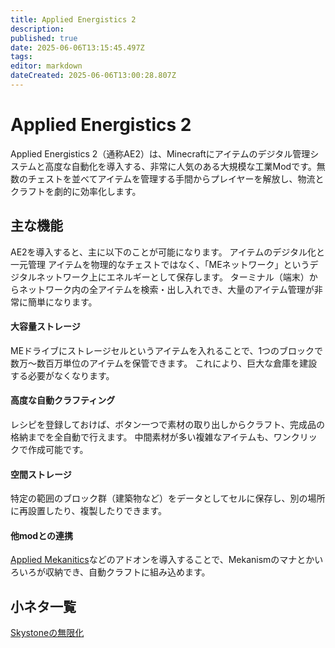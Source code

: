 ```yaml
---
title: Applied Energistics 2
description: 
published: true
date: 2025-06-06T13:15:45.497Z
tags: 
editor: markdown
dateCreated: 2025-06-06T13:00:28.807Z
---
```


# Applied Energistics 2
Applied Energistics 2（通称AE2）は、Minecraftにアイテムのデジタル管理システムと高度な自動化を導入する、非常に人気のある大規模な工業Modです。無数のチェストを並べてアイテムを管理する手間からプレイヤーを解放し、物流とクラフトを劇的に効率化します。
## 主な機能
AE2を導入すると、主に以下のことが可能になります。
アイテムのデジタル化と一元管理
アイテムを物理的なチェストではなく、「MEネットワーク」というデジタルネットワーク上にエネルギーとして保存します。
ターミナル（端末）からネットワーク内の全アイテムを検索・出し入れでき、大量のアイテム管理が非常に簡単になります。
#### 大容量ストレージ
MEドライブにストレージセルというアイテムを入れることで、1つのブロックで数万〜数百万単位のアイテムを保管できます。
これにより、巨大な倉庫を建設する必要がなくなります。
#### 高度な自動クラフティング
レシピを登録しておけば、ボタン一つで素材の取り出しからクラフト、完成品の格納までを全自動で行えます。
中間素材が多い複雑なアイテムも、ワンクリックで作成可能です。
#### 空間ストレージ
特定の範囲のブロック群（建築物など）をデータとしてセルに保存し、別の場所に再設置したり、複製したりできます。
#### 他modとの連携
[Applied Mekanitics](https://www.curseforge.com/minecraft/mc-mods/applied-mekanistics)などのアドオンを導入することで、Mekanismのマナとかいろいろが収納でき、自動クラフトに組み込めます。

## 小ネタ一覧

[Skystoneの無限化](/mod/AE2/infinity_skystone)